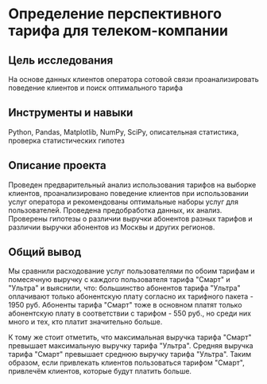 # Определение перспективного тарифа для телеком-компании

## Цель исследования
На основе данных клиентов оператора сотовой связи проанализировать поведение клиентов и поиск оптимального тарифа

## Инструменты и навыки
Python, Pandas, Matplotlib, NumPy, SciPy, описательная статистика, проверка статистических гипотез

## Описание проекта
Проведен предварительный анализ использования тарифов на выборке клиентов,
проанализировано поведение клиентов при использовании услуг оператора и
рекомендованы оптимальные наборы услуг для пользователей. 
Проведена предобработка
данных, их анализ. 
Проверены гипотезы о различии выручки абонентов разных тарифов и
различии выручки абонентов из Москвы и других регионов.

## Общий вывод
Мы сравнили расходование услуг пользователями по обоим тарифам и помесячную выручку с каждого пользователя тарифа "Смарт" и "Ультра" и выяснили, что: большинство абонентов тарифа "Ультра" оплачивают только абонентскую плату согласно их тарифного пакета - 1950 руб. Абоненты тарифа "Смарт" тоже в основном платят только абонентскую плату в соответствии с тарифом - 550 руб., но среди них много и тех, кто платит значительно больше.

К тому же стоит отметить, что максимальная выручка тарифа "Смарт" превышает максимальную выручку тарифа "Ультра".
Средняя выручка тарифа "Смарт" превышает среднюю выручку тарифа "Ультра". Таким образом, если привлекать клиентов пользоваться тарифом "Смарт", привлечём клиентов, которые будут платить больше.

